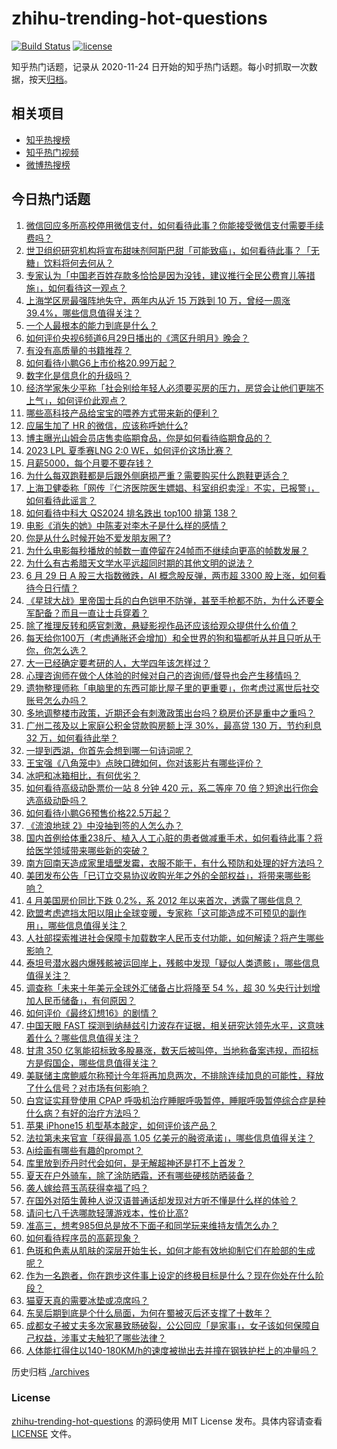 # zhihu-trending-hot-questions

[![Build Status](https://github.com/justjavac/zhihu-trending-hot-questions/workflows/ci/badge.svg?branch=master)](https://github.com/justjavac/zhihu-trending-hot-questions/actions)
[![license](https://img.shields.io/github/license/justjavac/zhihu-trending-hot-questions)](https://github.com/justjavac/zhihu-trending-hot-questions/blob/master/LICENSE)

知乎热门话题，记录从 2020-11-24
日开始的知乎热门话题。每小时抓取一次数据，按天[归档](./archives)。

## 相关项目

- [知乎热搜榜](https://github.com/justjavac/zhihu-trending-top-search)
- [知乎热门视频](https://github.com/justjavac/zhihu-trending-hot-video)
- [微博热搜榜](https://github.com/justjavac/weibo-trending-hot-search)

## 今日热门话题

<!-- BEGIN -->
<!-- 最后更新时间 Fri Jun 30 2023 06:02:56 GMT+0800 (China Standard Time) -->

1. [微信回应多所高校停用微信支付，如何看待此事？你能接受微信支付需要手续费吗？](https://www.zhihu.com/question/609374806)
1. [世卫组织研究机构将宣布甜味剂阿斯巴甜「可能致癌」，如何看待此事？「无糖」饮料将何去何从？](https://www.zhihu.com/question/609417354)
1. [专家认为「中国老百姓存款多恰恰是因为没钱，建议推行全民公费育儿等措施」，如何看待这一观点？](https://www.zhihu.com/question/609390380)
1. [上海学区房最强阵地失守，两年内从近 15 万跌到 10 万，曾经一周涨 39.4%，哪些信息值得关注？](https://www.zhihu.com/question/609355451)
1. [一个人最根本的能力到底是什么？](https://www.zhihu.com/question/563874394)
1. [如何评价央视6频道6月29日播出的《湾区升明月》晚会？](https://www.zhihu.com/question/609467276)
1. [有没有高质量的书籍推荐？](https://www.zhihu.com/question/458685685)
1. [如何看待小鹏G6上市价格20.99万起？](https://www.zhihu.com/question/609476325)
1. [数字化是信息化的升级吗？](https://www.zhihu.com/question/597096176)
1. [经济学家朱少平称「社会别给年轻人必须要买房的压力，房贷会让他们更喘不上气」，如何评价此观点？](https://www.zhihu.com/question/609356792)
1. [哪些高科技产品给宝宝的喂养方式带来新的便利？](https://www.zhihu.com/question/608681534)
1. [应届生加了 HR 的微信，应该称呼她什么?](https://www.zhihu.com/question/520705594)
1. [博主曝光山姆会员店售卖临期食品，你是如何看待临期食品的？](https://www.zhihu.com/question/609391770)
1. [2023 LPL 夏季赛LNG 2:0 WE，如何评价这场比赛？](https://www.zhihu.com/question/609428545)
1. [月薪5000，每个月要不要存钱？](https://www.zhihu.com/question/605813950)
1. [为什么每双跑鞋都是后跟外侧磨损严重？需要购买什么跑鞋更适合？](https://www.zhihu.com/question/604521701)
1. [上海卫健委称「网传『仁济医院医生嫖娼、科室组织卖淫』不实，已报警」，如何看待此谣言？](https://www.zhihu.com/question/609373690)
1. [如何看待中科大 QS2024 排名跌出 top100 排第 138？](https://www.zhihu.com/question/609135032)
1. [电影《消失的她》中陈麦对李木子是什么样的感情？](https://www.zhihu.com/question/608467482)
1. [你是从什么时候开始不爱发朋友圈了?](https://www.zhihu.com/question/602644549)
1. [为什么电影每秒播放的帧数一直停留在24帧而不继续向更高的帧数发展？](https://www.zhihu.com/question/281685561)
1. [为什么有古希腊天文学水平远超同时期的其他文明的说法？](https://www.zhihu.com/question/503673892)
1. [6 月 29 日 A 股三大指数微跌，AI 概念股反弹，两市超 3300 股上涨，如何看待今日行情？](https://www.zhihu.com/question/609342122)
1. [《星球大战》里帝国士兵的白色铠甲不防弹，甚至手枪都不防，为什么还要全军配备？而且一直让士兵穿着？](https://www.zhihu.com/question/445290525)
1. [除了推理反转和感官刺激，悬疑影视作品还应该给观众提供什么价值？](https://www.zhihu.com/question/607977985)
1. [每天给你100万（考虑通胀还会增加）和全世界的狗和猫都听从并且只听从于你，你怎么选？](https://www.zhihu.com/question/606648178)
1. [大一已经确定要考研的人，大学四年该怎样过？](https://www.zhihu.com/question/265939871)
1. [心理咨询师在做个人体验的时候对自己的咨询师/督导也会产生移情吗？](https://www.zhihu.com/question/607512125)
1. [遗物整理师称「电脑里的东西可能比屋子里的更重要」，你考虑过离世后社交账号怎么办吗？](https://www.zhihu.com/question/609376098)
1. [多地调整楼市政策，近期还会有刺激政策出台吗？稳房价还是重中之重吗？](https://www.zhihu.com/question/609280802)
1. [广州二孩及以上家庭公积金贷款购房额上浮 30%，最高贷 130 万，节约利息 32 万，如何看待此举？](https://www.zhihu.com/question/609178796)
1. [一提到西湖，你首先会想到哪一句诗词呢？](https://www.zhihu.com/question/599855941)
1. [王宝强《八角笼中》点映口碑如何，你对该影片有哪些评价？](https://www.zhihu.com/question/608000476)
1. [冰吧和冰箱相比，有何优劣？](https://www.zhihu.com/question/19865520)
1. [如何看待高级动卧票价一站 8 分钟 420 元，系二等座 70 倍？短途出行你会选高级动卧吗？](https://www.zhihu.com/question/609342725)
1. [如何看待小鹏G6预售价格22.5万起？](https://www.zhihu.com/question/605632927)
1. [《流浪地球 2》中没抽到签的人怎么办？](https://www.zhihu.com/question/580053079)
1. [国内首例给体重238斤、植入人工心脏的患者做减重手术，如何看待此事？将给医学领域带来哪些新的突破？](https://www.zhihu.com/question/609384771)
1. [南方回南天造成家里墙壁发霉，衣服不能干，有什么预防和处理的好方法吗？](https://www.zhihu.com/question/593552423)
1. [美团发布公告「已订立交易协议收购光年之外的全部权益」，将带来哪些影响？](https://www.zhihu.com/question/609420800)
1. [4 月美国房价同比下跌 0.2%，系 2012 年以来首次，透露了哪些信息？](https://www.zhihu.com/question/609336361)
1. [欧盟考虑遮挡太阳以阻止全球变暖，专家称「这可能造成不可预见的副作用」，哪些信息值得关注？](https://www.zhihu.com/question/609213930)
1. [人社部探索推进社会保障卡加载数字人民币支付功能，如何解读？将产生哪些影响？](https://www.zhihu.com/question/609334036)
1. [泰坦号潜水器内爆残骸被运回岸上，残骸中发现「疑似人类遗骸」，哪些信息值得关注？](https://www.zhihu.com/question/609334039)
1. [调查称「未来十年美元全球外汇储备占比将降至 54 %，超 30 %央行计划增加人民币储备」，有何原因？](https://www.zhihu.com/question/609174009)
1. [如何评价《最终幻想16》的剧情？](https://www.zhihu.com/question/608354579)
1. [中国天眼 FAST 探测到纳赫兹引力波存在证据，相关研究达领先水平，这意味着什么？哪些信息值得关注？](https://www.zhihu.com/question/609333015)
1. [甘肃 350 亿氢能招标致多股暴涨，数天后被叫停，当地称备案违规，而招标方是假国企，哪些信息值得关注？](https://www.zhihu.com/question/609164890)
1. [美联储主席鲍威尔称预计今年将再加息两次，不排除连续加息的可能性，释放了什么信号？对市场有何影响？](https://www.zhihu.com/question/609334016)
1. [白宫证实拜登使用 CPAP 呼吸机治疗睡眠呼吸暂停，睡眠呼吸暂停综合症是种什么病？有好的治疗方法吗？](https://www.zhihu.com/question/609350758)
1. [苹果 iPhone15 机型基本敲定，如何评价该产品？](https://www.zhihu.com/question/601025532)
1. [法拉第未来官宣「获得最高 1.05 亿美元的融资承诺」，哪些信息值得关注？](https://www.zhihu.com/question/609170839)
1. [Ai绘画有哪些有趣的prompt？](https://www.zhihu.com/question/589056030)
1. [库里放到乔丹时代会如何，是无解超神还是打不上首发？](https://www.zhihu.com/question/598759358)
1. [夏天在户外骑车，除了涂防晒霜，还有哪些硬核防晒装备？](https://www.zhihu.com/question/605703908)
1. [袭人嫁给蒋玉菡获得幸福了吗？](https://www.zhihu.com/question/608867428)
1. [在国外对陌生黄种人说汉语普通话却发现对方听不懂是什么样的体验？](https://www.zhihu.com/question/608412164)
1. [请问七八千选哪款轻薄游戏本，性价比高?](https://www.zhihu.com/question/604207522)
1. [准高三，想考985但总是放不下面子和同学玩来维持友情怎么办？](https://www.zhihu.com/question/608349485)
1. [如何看待程序员的高薪现象？](https://www.zhihu.com/question/602915311)
1. [色斑和色素从肌肤的深层开始生长，如何才能有效地抑制它们在脸部的生成呢？](https://www.zhihu.com/question/609251939)
1. [作为一名跑者，你在跑步这件事上设定的终极目标是什么？现在你处在什么阶段？](https://www.zhihu.com/question/609000307)
1. [猫夏天真的需要冰垫或凉席吗？](https://www.zhihu.com/question/279194051)
1. [东吴后期到底是个什么局面，为何在蜀被灭后还支撑了十数年？](https://www.zhihu.com/question/37064172)
1. [成都女子被丈夫多次家暴致肠破裂，公公回应「是家事」，女子该如何保障自己权益，涉事丈夫触犯了哪些法律？](https://www.zhihu.com/question/608734635)
1. [人体能扛得住以140-180KM/h的速度被抛出去并撞在钢铁护栏上的冲量吗？](https://www.zhihu.com/question/602955496)

<!-- END -->

历史归档 [./archives](./archives)

### License

[zhihu-trending-hot-questions](https://github.com/justjavac/zhihu-trending-hot-questions)
的源码使用 MIT License 发布。具体内容请查看 [LICENSE](./LICENSE) 文件。
